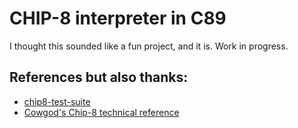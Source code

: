 # CHIP-8 interpreter in C89
I thought this sounded like a fun project, and it is.
Work in progress.
## References but also thanks:
- [chip8-test-suite](https://github.com/Timendus/chip8-test-suite)
- [Cowgod's Chip-8 technical reference](http://devernay.free.fr/hacks/chip8/C8TECH10.HTM)
